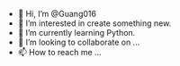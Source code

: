 - 👋 Hi, I’m @Guang016
- 👀 I’m interested in create something new.
- 🌱 I’m currently learning Python.
- 💞️ I’m looking to collaborate on ...
- 📫 How to reach me ...

<!---
Guang016/Guang016 is a ✨ special ✨ repository because its `README.md` (this file) appears on your GitHub profile.
You can click the Preview link to take a look at your changes.
--->
